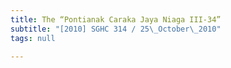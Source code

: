 ```yaml
---
title: The “Pontianak Caraka Jaya Niaga III-34”
subtitle: "[2010] SGHC 314 / 25\_October\_2010"
tags: null

---
```


